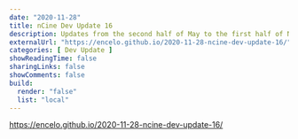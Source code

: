 ```yaml
---
date: "2020-11-28"
title: nCine Dev Update 16
description: Updates from the second half of May to the first half of November 2020
externalUrl: "https://encelo.github.io/2020-11-28-ncine-dev-update-16/"
categories: [ Dev Update ]
showReadingTime: false
sharingLinks: false
showComments: false
build:
  render: "false"
  list: "local"
---
```


<https://encelo.github.io/2020-11-28-ncine-dev-update-16/>
